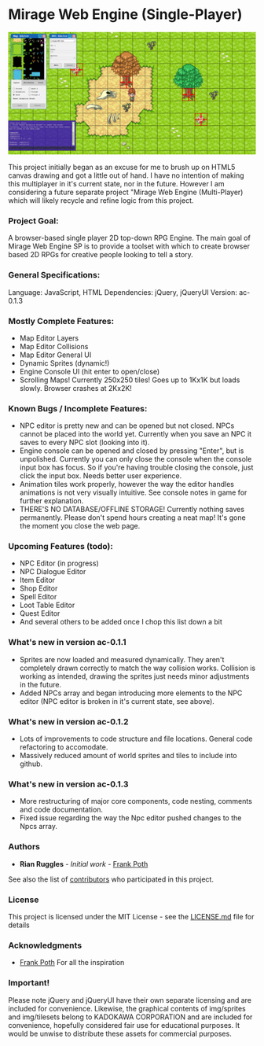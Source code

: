 # Mirage Web Engine (Single-Player)

![Mirage Web Engine SP Screen Shot](MirageWESP.png)

This project initially began as an excuse for me to brush up on HTML5 canvas drawing and got a little out of hand. I have no intention of making this multiplayer in it's current state, nor in the future. However I am considering a future separate project "Mirage Web Engine (Multi-Player) which will likely recycle and refine logic from this project.

### Project Goal:

A browser-based single player 2D top-down RPG Engine. The main goal of Mirage Web Engine SP is to provide a toolset with which to create browser based 2D RPGs for creative people looking to tell a story.

### General Specifications:

Language: JavaScript, HTML
Dependencies: jQuery, jQueryUI
Version: ac-0.1.3

### Mostly Complete Features:

* Map Editor Layers
* Map Editor Collisions
* Map Editor General UI
* Dynamic Sprites (dynamic!)
* Engine Console UI (hit enter to open/close)
* Scrolling Maps! Currently 250x250 tiles! Goes up to 1Kx1K but loads slowly. Browser crashes at 2Kx2K!

### Known Bugs / Incomplete Features:

* NPC editor is pretty new and can be opened but not closed. NPCs cannot be placed into the world yet. Currently when you save an NPC it saves to every NPC slot (looking into it).
* Engine console can be opened and closed by pressing "Enter", but is unpolished. Currently you can only close the console when the console input box has focus. So if you're having trouble closing the console, just click the input box. Needs better user experience.
* Animation tiles work properly, however the way the editor handles animations is not very visually intuitive. See console notes in game for further explanation.
* THERE'S NO DATABASE/OFFLINE STORAGE! Currently nothing saves permanently. Please don't spend hours creating a neat map! It's gone the moment you close the web page.

### Upcoming Features (todo):

* NPC Editor (in progress)
* NPC Dialogue Editor
* Item Editor
* Shop Editor
* Spell Editor
* Loot Table Editor
* Quest Editor
* And several others to be added once I chop this list down a bit

### What's new in version ac-0.1.1

* Sprites are now loaded and measured dynamically. They aren't completely drawn correctly to match the way collision works. Collision is working as intended, drawing the sprites just needs minor adjustments in the future.
* Added NPCs array and began introducing more elements to the NPC editor (NPC editor is broken in it's current state, see above).

### What's new in version ac-0.1.2

* Lots of improvements to code structure and file locations. General code refactoring to accomodate.
* Massively reduced amount of world sprites and tiles to include into github.

### What's new in version ac-0.1.3

* More restructuring of major core components, code nesting, comments and code documentation.
* Fixed issue regarding the way the Npc editor pushed changes to the Npcs array.


### Authors

* **Rian Ruggles** - *Initial work* - [Frank Poth](https://www.youtube.com/watch?v=jabYMh9sI8Q)

See also the list of [contributors](https://github.com/rsruggles/MirageWebEngineSP/contributors) who participated in this project.

### License

This project is licensed under the MIT License - see the [LICENSE.md](LICENSE.md) file for details

### Acknowledgments

* [Frank Poth](https://www.youtube.com/channel/UCdS3ojA8RL8t1r18Gj1cl6w) For all the inspiration


### Important!
Please note jQuery and jQueryUI have their own separate licensing and are included for convenience. Likewise, the graphical contents of img/sprites and img/tilesets belong to KADOKAWA CORPORATION and are included for convenience, hopefully considered fair use for educational purposes. It would be unwise to distribute these assets for commercial purposes.